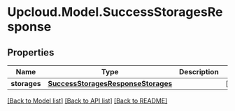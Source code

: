 # Upcloud.Model.SuccessStoragesResponse
## Properties

Name | Type | Description | Notes
------------ | ------------- | ------------- | -------------
**storages** | [**SuccessStoragesResponseStorages**](SuccessStoragesResponseStorages.md) |  | [optional] 

[[Back to Model list]](../README.md#documentation-for-models) [[Back to API list]](../README.md#documentation-for-api-endpoints) [[Back to README]](../README.md)

